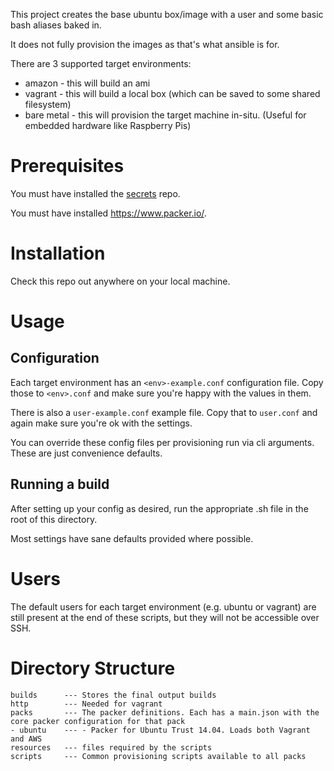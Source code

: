 This project creates the base ubuntu box/image with a user and some basic bash aliases baked in. 

It does not fully provision the images as that's what ansible is for.

There are 3 supported target environments:

* amazon - this will build an ami
* vagrant - this will build a local box (which can be saved to some shared filesystem)
* bare metal - this will provision the target machine in-situ. (Useful for embedded hardware like Raspberry Pis)


# Prerequisites

You must have installed the [secrets](https://bitbucket.org/droneportal/secrets) repo.

You must have installed https://www.packer.io/.


# Installation

Check this repo out anywhere on your local machine.
 

# Usage

## Configuration

Each target environment has an `<env>-example.conf` configuration file. Copy those to `<env>.conf` and make sure you're happy with the values in them.

There is also a `user-example.conf` example file. Copy that to `user.conf` and again make sure you're ok with the settings. 

You can override these config files per provisioning run via cli arguments. These are just convenience defaults. 


## Running a build

After setting up your config as desired, run the appropriate .sh file in the root of this directory.
 
Most settings have sane defaults provided where possible.
 
 
# Users

The default users for each target environment (e.g. ubuntu or vagrant) are still present at the end of these scripts, but they will not be accessible over SSH.


# Directory Structure

```
builds      --- Stores the final output builds
http        --- Needed for vagrant
packs       --- The packer definitions. Each has a main.json with the core packer configuration for that pack
- ubuntu    --- - Packer for Ubuntu Trust 14.04. Loads both Vagrant and AWS
resources   --- files required by the scripts
scripts     --- Common provisioning scripts available to all packs 
```